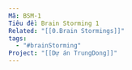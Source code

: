 ```yaml
---
Mã: BSM-1
Tiêu đề: Brain Storming 1
Related: "[[0.Brain Stormings]]"
tags:
  - "#brainStorming"
Project: "[[Dự án TrungDong]]"
---
```



